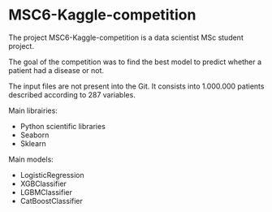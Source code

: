 # MSC6-Kaggle-competition

The project MSC6-Kaggle-competition is a data scientist MSc student project.

The goal of the competition was to find the best model to predict whether a patient had a disease or not.

The input files are not present into the Git. It consists into 1.000.000 patients described according to 287 variables.

Main librairies:

  - Python scientific libraries
  - Seaborn
  - Sklearn

Main models:

  - LogisticRegression
  - XGBClassifier
  - LGBMClassifier
  - CatBoostClassifier
